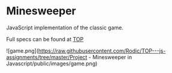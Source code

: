 # Minesweeper

JavaScript implementation of the classic game.

Full specs can be found at [TOP](http://www.theodinproject.com/javascript-and-jquery/minesweeper)

![game.png](https://raw.githubusercontent.com/Rodic/TOP---js-assignments/tree/master/Project - Minesweeper in Javascript/public/images/game.png)

